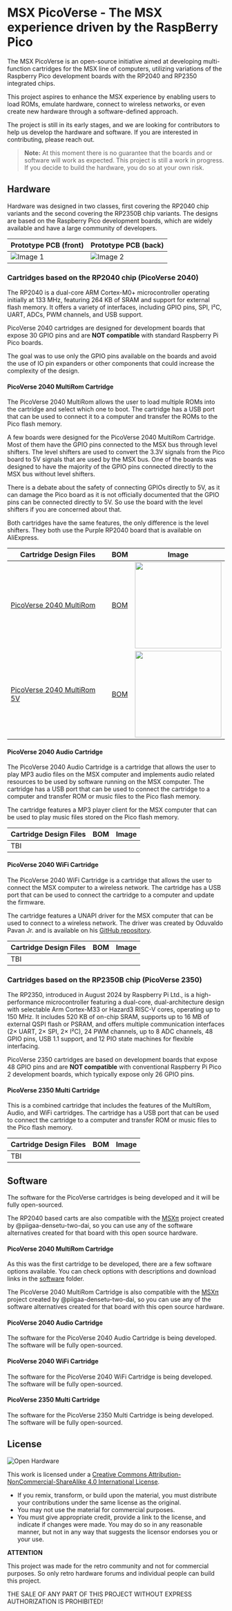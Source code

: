 # MSX PicoVerse - The MSX experience driven by the RaspBerry Pico

The MSX PicoVerse is an open-source initiative aimed at developing multi-function cartridges for the MSX line of computers, utilizing variations of the Raspberry Pico development boards with the RP2040 and RP2350 integrated chips. 

This project aspires to enhance the MSX experience by enabling users to load ROMs, emulate hardware, connect to wireless networks, or even create new hardware through a software-defined approach.

The project is still in its early stages, and we are looking for contributors to help us develop the hardware and software. If you are interested in contributing, please reach out.

> **Note:** At this moment there is no guarantee that the boards and or software will work as expected. This project is still a work in progress. If you decide to build the hardware, you do so at your own risk.

## Hardware

Hardware was designed in two classes, first covering the RP2040 chip variants and the second covering the RP2350B chip variants. The designs are based on the Raspberry Pico development boards, which are widely available and have a large community of developers.

| Prototype PCB (front) | Prototype PCB (back) |
|---------|---------|
| ![Image 1](images/20241230_001854885_iOS.jpg) | ![Image 2](images/20241230_001901504_iOS.jpg) | 

### Cartridges based on the RP2040 chip (PicoVerse 2040)

The RP2040 is a dual-core ARM Cortex-M0+ microcontroller operating initially at 133 MHz, featuring 264 KB of SRAM and support for external flash memory. It offers a variety of interfaces, including GPIO pins, SPI, I²C, UART, ADCs, PWM channels, and USB support.

PicoVerse 2040 cartridges are designed for development boards that expose 30 GPIO pins and are **NOT compatible** with standard Raspberry Pi Pico boards. 

The goal was to use only the GPIO pins available on the boards and avoid the use of IO pin expanders or other components that could increase the complexity of the design. 

#### PicoVerse 2040 MultiRom Cartridge

The PicoVerse 2040 MultiRom allows the user to load multiple ROMs into the cartridge and select which one to boot. The cartridge  has a USB port that can be used to connect it to a computer and transfer the ROMs to the Pico flash memory.

A few boards were designed for the PicoVerse 2040 MultiRom Cartridge. Most of them have the GPIO pins connected to the MSX bus through level shifters. The level shifters are used to convert the 3.3V signals from the Pico board to 5V signals that are used by the MSX bus. One of the boards was designed to have the majority of the GPIO pins connected directly to the MSX bus without level shifters.

There is a debate about the safety of connecting GPIOs directly to 5V, as it can damage the Pico board as it is not officially documented that the GPIO pins can be connected directly to 5V. So use the board with the level shifters if you are concerned about that. 

Both cartridges have the same features, the only difference is the level shifters. They both use the Purple RP2040 board that is available on AliExpress.

|Cartridge Design Files|BOM|Image|
|-----------------------|------------------|------------------|
|[PicoVerse 2040 MultiRom](multirom/hardware/ALIEXPRESS-RP2040-PURPLE/1.0)|[BOM](https://htmlpreview.github.io/?https://github.com/cristianoag/msx-picoverse/2040/multirom/hardware/ALIEXPRESS-RP2040-PURPLE/1.0/bom/ibom.html)|<img src="images/2025-01-20_21-15.png" width="200"/>|
|[PicoVerse 2040 MultiRom 5V](multirom/hardware/ALIEXPRESS-RP2040-PURPLE-5V/1.2)|[BOM](https://htmlpreview.github.io/?https://github.com/cristianoag/msx-picoverse/2040/multirom/hardware/ALIEXPRESS-RP2040-PURPLE-5V/1.2/bom/ibom.html)|<img src="images/2025-01-20_21-22.png" width="200"/>|


#### PicoVerse 2040 Audio Cartridge

The PicoVerse 2040 Audio Cartridge is a cartridge that allows the user to play MP3 audio files on the MSX computer and implements audio related resources to be used by software running on the MSX computer. The cartridge has a USB port that can be used to connect the cartridge to a computer and transfer ROM or music files to the Pico flash memory. 

The cartridge features a MP3 player client for the MSX computer that can be used to play music files stored on the Pico flash memory.

|Cartridge Design Files|BOM|Image|
|-----------------------|------------------|------------------|
|TBI|||

#### PicoVerse 2040 WiFi Cartridge

The PicoVerse 2040 WiFi Cartridge is a cartridge that allows the user to connect the MSX computer to a wireless network. The cartridge has a USB port that can be used to connect the cartridge to a computer and update the firmware.

The cartridge features a UNAPI driver for the MSX computer that can be used to connect to a wireless network. The driver was created by Oduvaldo Pavan Jr. and is available on his [GitHub repository](https://github.com/ducasp/MSX-Development).

|Cartridge Design Files|BOM|Image|
|-----------------------|------------------|------------------|
|TBI|||

### Cartridges based on the RP2350B chip (PicoVerse 2350)

The RP2350, introduced in August 2024 by Raspberry Pi Ltd., is a high-performance microcontroller featuring a dual-core, dual-architecture design with selectable Arm Cortex-M33 or Hazard3 RISC-V cores, operating up to 150 MHz. It includes 520 KB of on-chip SRAM, supports up to 16 MB of external QSPI flash or PSRAM, and offers multiple communication interfaces (2× UART, 2× SPI, 2× I²C), 24 PWM channels, up to 8 ADC channels, 48 GPIO pins, USB 1.1 support, and 12 PIO state machines for flexible interfacing.

PicoVerse 2350 cartridges are based on development boards that expose 48 GPIO pins and are **NOT compatible** with conventional Raspberry Pi Pico 2 development boards, which typically expose only 26 GPIO pins. 

#### PicoVerse 2350 Multi Cartridge

This is a combined cartridge that includes the features of the MultiRom, Audio, and WiFi cartridges. The cartridge has a USB port that can be used to connect the cartridge to a computer and transfer ROM or music files to the Pico flash memory.

|Cartridge Design Files|BOM|Image|
|-----------------------|------------------|------------------|
|TBI|||

## Software

The software for the PicoVerse cartridges is being developed and it will be fully open-sourced. 

The RP2040 based carts are also compatible with the [MSX&#960;](https://github.com/piigaa-densetu-two-dai/MSXpi) project created by @piigaa-densetu-two-dai, so you can use any of the software alternatives created for that board with this open source hardware.

#### PicoVerse 2040 MultiRom Cartridge

As this was the first cartridge to be developed, there are a few software options available. You can check options with descriptions and download links in the [software](2040/multirom/software) folder.

The PicoVerse 2040 MultiRom Cartridge is also compatible with the [MSX&#960;](https://github.com/piigaa-densetu-two-dai/MSXpi) project created by @piigaa-densetu-two-dai, so you can use any of the software alternatives created for that board with this open source hardware.

#### PicoVerse 2040 Audio Cartridge

The software for the PicoVerse 2040 Audio Cartridge is being developed. The software will be fully open-sourced.

#### PicoVerse 2040 WiFi Cartridge

The software for the PicoVerse 2040 WiFi Cartridge is being developed. The software will be fully open-sourced.

#### PicoVerse 2350 Multi Cartridge

The software for the PicoVerse 2350 Multi Cartridge is being developed. The software will be fully open-sourced.

## License 

![Open Hardware](images/ccans.png)

This work is licensed under a [Creative Commons Attribution-NonCommercial-ShareAlike 4.0 International License](http://creativecommons.org/licenses/by-nc-sa/4.0/).

* If you remix, transform, or build upon the material, you must distribute your contributions under the same license as the original.
* You may not use the material for commercial purposes.
* You must give appropriate credit, provide a link to the license, and indicate if changes were made. You may do so in any reasonable manner, but not in any way that suggests the licensor endorses you or your use.

**ATTENTION**

This project was made for the retro community and not for commercial purposes. So only retro hardware forums and individual people can build this project.

THE SALE OF ANY PART OF THIS PROJECT WITHOUT EXPRESS AUTHORIZATION IS PROHIBITED!

